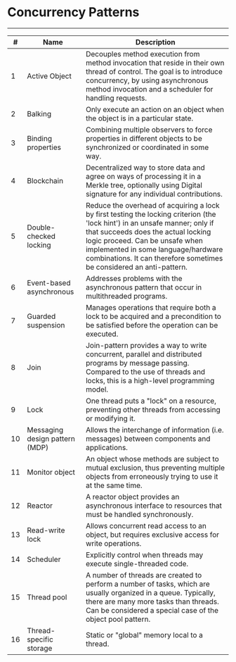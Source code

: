 # Concurrency Patterns

***

| # | Name | Description |
|---| ------ | ------------------ |
| 1 | Active Object | Decouples method execution from method invocation that reside in their own thread of control. The goal is to introduce concurrency, by using asynchronous method invocation and a scheduler for handling requests. |
| 2 | Balking | Only execute an action on an object when the object is in a particular state. |
| 3 | Binding properties | Combining multiple observers to force properties in different objects to be synchronized or coordinated in some way. |
| 4 | Blockchain | Decentralized way to store data and agree on ways of processing it in a Merkle tree, optionally using Digital signature for any individual contributions. |
| 5 | Double-checked locking | Reduce the overhead of acquiring a lock by first testing the locking criterion (the 'lock hint') in an unsafe manner; only if that succeeds does the actual locking logic proceed. Can be unsafe when implemented in some language/hardware combinations. It can therefore sometimes be considered an anti-pattern. |
| 6 | Event-based asynchronous | Addresses problems with the asynchronous pattern that occur in multithreaded programs. |
| 7 | Guarded suspension | Manages operations that require both a lock to be acquired and a precondition to be satisfied before the operation can be executed. |
| 8 | Join | Join-pattern provides a way to write concurrent, parallel and distributed programs by message passing. Compared to the use of threads and locks, this is a high-level programming model. |
| 9 | Lock | One thread puts a "lock" on a resource, preventing other threads from accessing or modifying it. |
| 10 | Messaging design pattern (MDP) | Allows the interchange of information (i.e. messages) between components and applications. |
| 11 | Monitor object | An object whose methods are subject to mutual exclusion, thus preventing multiple objects from erroneously trying to use it at the same time. |
| 12 | Reactor | A reactor object provides an asynchronous interface to resources that must be handled synchronously. |
| 13 |  Read-write lock | Allows concurrent read access to an object, but requires exclusive access for write operations. |
| 14 | Scheduler | Explicitly control when threads may execute single-threaded code. |
| 15 | Thread pool | A number of threads are created to perform a number of tasks, which are usually organized in a queue. Typically, there are many more tasks than threads. Can be considered a special case of the object pool pattern. |
| 16 | Thread-specific storage | Static or "global" memory local to a thread. |
